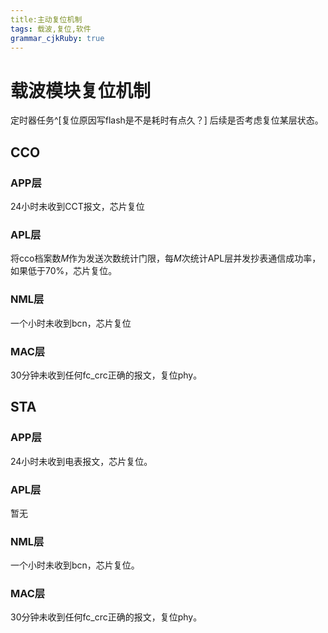 ```yaml
---
title:主动复位机制
tags: 载波,复位,软件
grammar_cjkRuby: true
---
```


# 载波模块复位机制
定时器任务^[复位原因写flash是不是耗时有点久？]
后续是否考虑复位某层状态。
## CCO
### APP层
24小时未收到CCT报文，芯片复位
### APL层
将cco档案数*M*作为发送次数统计门限，每*M*次统计APL层并发抄表通信成功率，如果低于70%，芯片复位。
### NML层
一个小时未收到bcn，芯片复位
### MAC层
30分钟未收到任何fc_crc正确的报文，复位phy。

## STA
### APP层
24小时未收到电表报文，芯片复位。
### APL层
暂无
### NML层
一个小时未收到bcn，芯片复位。
### MAC层
30分钟未收到任何fc_crc正确的报文，复位phy。